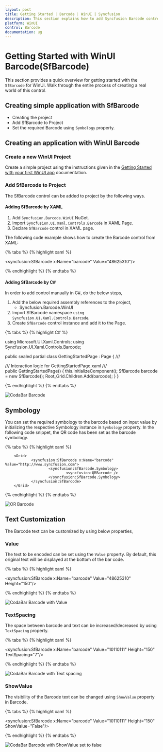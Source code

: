 ```yaml
---
layout: post
title: Getting Started | Barcode | WinUI | Syncfusion
description: This section explains how to add Syncfusion Barcode control and how it can be customized in WinUI platform.
platform: WinUI
control: Barcode
documentation: ug
---
```


# Getting Started with WinUI Barcode(SfBarcode)

This section provides a quick overview for getting started with the `SfBarcode` for WinUI. Walk through the entire process of creating a real world of this control.

## Creating simple application with SfBarcode

* Creating the project
* Add SfBarcode to Project
* Set the required Barcode using `Symbology` property.

## Creating an application with WinUI Barcode

### Create a new WinUI Project

Create a simple project using the instructions given in the [Getting Started with your first WinUI app](https://docs.microsoft.com/en-us/windows/apps/winui/winui3/get-started-winui3-for-uwp) documentation.

### Add SfBarcode to Project

The SfBarcode control can be added to project by the following ways.

#### Adding SfBarcode by XAML

1. Add `Syncfusion.Barcode.WinUI` NuGet.
2. Import `Syncfusion.UI.Xaml.Controls.Barcode` in XAML Page.
3. Declare `SfBarcode` control in XAML page.

The following code example shows how to create the Barcode control from XAML:

{% tabs %}
{% highlight xaml %}

<Page x:Class="syncfusion.barcodedemos.winui.GettingStartedPage "
                xmlns="http://schemas.microsoft.com/winfx/2006/xaml/presentation"
                xmlns:x="http://schemas.microsoft.com/winfx/2006/xaml"
                xmlns:d="http://schemas.microsoft.com/expression/blend/2008"
                xmlns:mc="http://schemas.openxmlformats.org/markup-compatibility/2006"
                xmlns:syncfusion="using:Syncfusion.UI.Xaml.Controls.Barcode"
                xmlns:local="using:syncfusion.barcodedemos.winui"
                Background="{ThemeResource ApplicationPageBackgroundThemeBrush}"
                NavigationCacheMode="Disabled">
                <Grid>
                        <syncfusion:SfBarcode x:Name="barcode" Value="48625310"/>
                </Grid>

</Page>

{% endhighlight %}
{% endtabs %} 

#### Adding SfBarcode by C#

In order to add control manually in C#, do the below steps,

1. Add the below required assembly references to the project,
    * Syncfusion.Barcode.WinUI
2. Import SfBarcode namespace `using Syncfusion.UI.Xaml.Controls.Barcode`.
3. Create `SfBarcode` control instance and add it to the Page.

{% tabs %} 
{% highlight C# %} 

using Microsoft.UI.Xaml.Controls;
using Syncfusion.UI.Xaml.Controls.Barcode;

public sealed partial class GettingStartedPage : Page
{
    /// <summary>
    /// Interaction logic for GettingStartedPage.xaml
    /// </summary>
    public GettingStartedPage()
    {
        this.InitializeComponent();
        SfBarcode barcode = new SfBarcode();
        Root_Grid.Children.Add(barcode);
    }
}

{% endhighlight %}
{% endtabs %} 

![CodaBar Barcode](Getting_Started_Images/CodaBar.png)

## Symbology

You can set the required symbology to the barcode based on input value by initializing the respective Symbology instance in `Symbology` property. In the following code snippet, the QR code has been set as the barcode symbology.

{% tabs %}
{% highlight xaml %}

<Page xmlns:syncfusion="using:Syncfusion.UI.Xaml.Controls.Barcode">

        <Grid>
                <syncfusion:SfBarcode x:Name="barcode" Value="http://www.syncfusion.com">
                        <syncfusion:SfBarcode.Symbology>
                                <syncfusion:QRBarcode />
                        </syncfusion:SfBarcode.Symbology>
                </syncfusion:SfBarcode>
        </Grid>

</Page>

{% endhighlight %}
{% endtabs %}

![OR Barcode](Getting_Started_Images/QRBarcode.png)

## Text Customization

The Barcode text can be customized by using below properties,

### Value

The text to be encoded can be set using the `Value` property. By default, this original text will be displayed at the bottom of the bar code. 

{% tabs %}
{% highlight xaml %}

<syncfusion:SfBarcode x:Name="barcode" Value="48625310" Height="150"/>
               
{% endhighlight %}
{% endtabs %}

![CodaBar Barcode with Value](Getting_Started_Images/CodaBar.png)

### TextSpacing

The space between barcode and text can be increased/decreased by using `TextSpacing` property. 

{% tabs %}
{% highlight xaml %}

<syncfusion:SfBarcode x:Name="barcode" Value="10110111" Height="150" TextSpacing="7"/>

{% endhighlight %}
{% endtabs %}

![CodaBar Barcode with Text spacing](Getting_Started_Images/textspacing.png)

### ShowValue

The visibility of the Barcode text can be changed using `ShowValue` property in Barcode. 

{% tabs %}
{% highlight xaml %}

<syncfusion:SfBarcode x:Name="barcode" Value="10110111" Height="150" ShowValue="False"/>

{% endhighlight %}
{% endtabs %}

![CodaBar Barcode with ShowValue set to false](Getting_Started_Images/showvalue.png)

